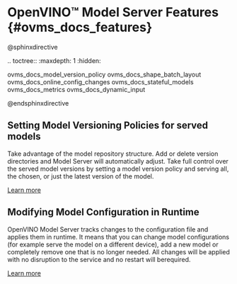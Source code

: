 # OpenVINO&trade; Model Server Features {#ovms_docs_features}

@sphinxdirective

.. toctree::
   :maxdepth: 1
   :hidden:

   ovms_docs_model_version_policy
   ovms_docs_shape_batch_layout
   ovms_docs_online_config_changes
   ovms_docs_stateful_models
   ovms_docs_metrics
   ovms_docs_dynamic_input

@endsphinxdirective

## Setting Model Versioning Policies for served models

Take advantage of the model repository structure. Add or delete version directories and Model Server will automatically adjust. 
Take full control over the served model versions by setting a model version policy and serving all, the chosen, or just the latest version of the model.

[Learn more](model_version_policy.md)

## Modifying Model Configuration in Runtime

OpenVINO Model Server tracks changes to the configuration file and applies them in runtime. It means that you can change model configurations 
(for example serve the model on a different device), add a new model or completely remove one that is no longer needed. All changes will be applied with no 
disruption to the service and no restart will berequired.

[Learn more](online_config_changes.md)
